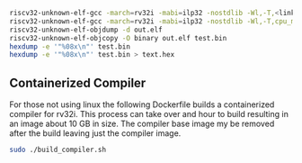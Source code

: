 

``` bash
riscv32-unknown-elf-gcc -march=rv32i -mabi=ilp32 -nostdlib -Wl,-T,<linker-file>.ld -o <program>.elf <program>.c
riscv32-unknown-elf-gcc -march=rv32i -mabi=ilp32 -nostdlib -Wl,-T,cpu_memory.ld,-Map=out.map -o out.elf test.c
riscv32-unknown-elf-objdump -d out.elf
riscv32-unknown-elf-objcopy -O binary out.elf test.bin
hexdump -e '"%08x\n"' test.bin
hexdump -e '"%08x\n"' test.bin > text.hex
```

## Containerized Compiler

For those not using linux the following Dockerfile builds a containerized compiler for rv32i. This process can take over and hour to build resulting in an image about 10 GB in size. The compiler base image my be removed after the build leaving just the compiler image.

``` bash
sudo ./build_compiler.sh
```
